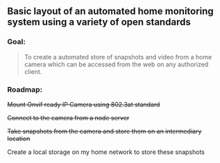 ## Basic layout of an automated home monitoring system using a variety of open standards

### Goal:

> To create a automated store of snapshots and video from a home camera which can be accessed from the web on any authorized client.


### Roadmap:

~~Mount Onvif ready IP Camera using 802.3at standard~~

~~Connect to the camera from a node server~~

~~Take snapshots from the camera and store them on an intermediary location~~

Create a local storage on my home network to store these snapshots

